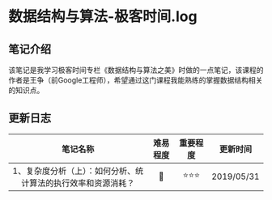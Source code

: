 # 数据结构与算法-极客时间.log

## 笔记介绍

该笔记是我学习极客时间专栏《数据结构与算法之美》时做的一点笔记，该课程的作者是王争（前Google工程师），希望通过这门课程我能熟练的掌握数据结构相关的知识点。

## 更新日志

| 笔记名称 | 难易程度 | 重要程度 | 更新时间 |
| :--------: | :--------: | :--------: | :--------: |
| 1、复杂度分析（上）：如何分析、统计算法的执行效率和资源消耗？ | :grimacing: | :star::star::star: | 2019/05/31 |

